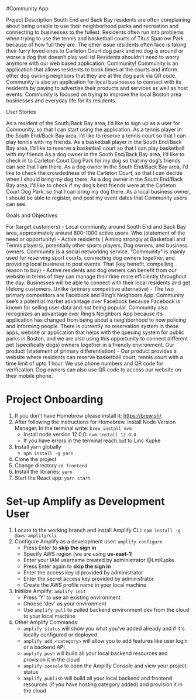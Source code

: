 #Community App

Project Description
South End and Back Bay residents are often complaining about being unable to use their neighborhood parks and recreation and connecting to businesses to the fullest. Residents often run into problems when trying to use the tennis and basketball courts of Titus Sparrow Park because of how full they are. The other issue residents often face is taking their furry loved ones to Carleton Court dog park and no dog is around or worse a dog that doesn’t play well is! Residents shouldn’t need to worry anymore with our web based application, Community! 
Community is an application that allows residents to book times at the courts and inform other dog owning neighbors that they are at the dog park via QR code. Community is also an application for local businesses to connect with its residents by paying to advertise their products and services as well as host events. Community is focused on trying to improve the local Boston area businesses and everyday life for its residents. 

User Stories

As a resident of the South/Back Bay area, I’d like to sign up as a user for Community, so that I can start using the application.
As a tennis player in the South End/Back Bay area, I’d like to reserve a tennis court so that I can play tennis with my friends.
As a basketball player in the South End/Back Bay area, I’d like to reserve a basketball court so that I can play basketball with my friends
As a dog owner in the South End/Back Bay area, I’d like to check in to Carleton Court Dog Park for my dog so that my dog’s friends can see that I am there. 
As a dog owner in the South End/Back Bay area, I’d like to check the crowdedness of the Carleton Court, so that I can decide when I should bring my dog there.
As a dog owner in the South End/Back Bay area, I’d like to check if my dog’s best friends were at the Carleton Court Dog Park, so that I can bring my dog there.
As a local business owner, I should be able to register, and post my event dates that Community users can see.

Goals and Objectives

For (target customers) - Local community around South End and Back Bay area, approximately around 800-1000 active users.
Who (statement of the need or opportunity) - Active residents ( Aiming strongly at Basketball and Tennis players), potentially other sports players, Dog owners, and business owners.
Community is a social networking service. “Community” is mainly used for reserving sport courts, connecting dog owners together, and providing local business to post events.
That (key benefit, compelling reason to buy) -  Active residents and dog owners can benefit from our website in terms of they can manage their time more efficiently throughout the day. Businesses will be able to connect with their local residents and get lifelong customers. 
Unlike (primary competitive alternative) - The two primary competitors are Facebook and Ring’s Neighbors App. Community see’s a potential market advantage over Facebook because Facebook is known for selling user data and not being popular. Community also recognizes an advantage over Ring’s Neighbors App because it’s application has changed from being about a neighborhood to now policing and informing people. There is currently no reservation system in these apps, website or application that helps with the queuing system for public parks in Boston, and we are also using this opportunity to connect different pet (specifically dogs) owners together in a friendly environment.
Our product (statement of primary differentiation) - Our product provides a website where residents can reserve basketball court, tennis court with a time limit of upto 1 hour. We use phone numbers and QR code for verification. Dog owners can also use QR code to access our website on their mobile phone.


# Project Onboarding
1. If you don't have Homebrew please install it: https://brew.sh/
2. After following the instructions for Homebrew. Install Node Version Manager. In the terminal write: `brew install nvm`
    * Install node version 12.0.0: `nvm install 12.0.0`
    * If you have errors in the terminal reach out to Linc Kupke
3. Install `yarn` globally
    * `npm install -g yarn`
4. Clone the project
5. Change directory `cd frontend`
6. Install the libraries: `yarn`
7. Start the React app: `yarn start`

# Set-up Amplify as Development User
1. Locate to the working branch and install Amplify CLI: `npm install -g @aws-amplify/cli`
2. Configure Amplify as a development user: `amplify configure`
	* Press Enter to **skip the sign in**
	* Specify AWS region (we are using **us-east-1**)
	* Enter your IAM username created by administrator @LmKupke 
	* Press Enter again to **skip the sign in**
	* Enter the access key id provided by administrator
	* Enter the secret access key provided by administrator
	* Create the AWS profile name in your local machine
3. Initilize Amplify: `amplify init`
	* Press 'Y' to use an existing environment
	* Choose 'dev' as your environment
	* Use `amplify pull` to pulled backend environment dev from the cloud to your local machine
4. Other Amplify Commands:
	* `amplify status` will show you what you've added already and if it's locally configured or deployed
	* `amplify add <category>` will allow you to add features like user login or a backend API
	* `amplify push` will build all your local backend resources and provision it in the cloud
	* `amplify console` to open the Amplify Console and view your project status
	* `amplify publish` will build all your local backend and frontend resources (if you have hosting category added) and provision it in the cloud
